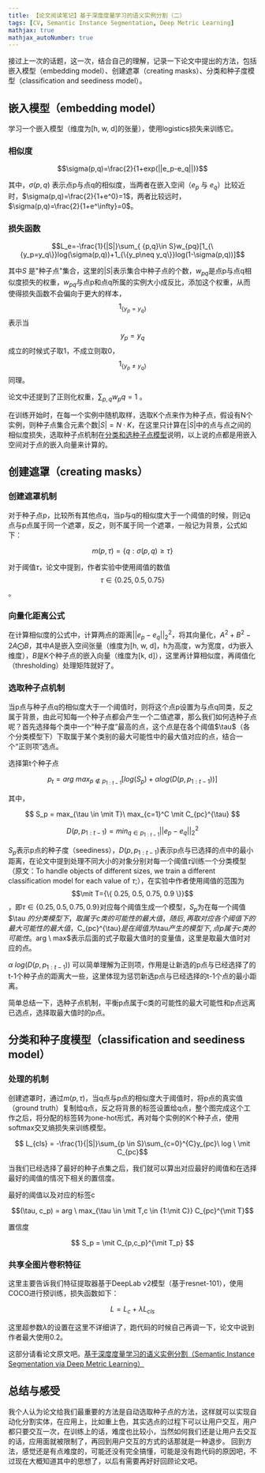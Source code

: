 ```yaml
---
title: 【论文阅读笔记】基于深度度量学习的语义实例分割（二）
tags: [CV, Semantic Instance Segmentation, Deep Metric Learning]
mathjax: true
mathjax_autoNumber: true
---
```


接过上一次的话题，这一次，结合自己的理解，记录一下论文中提出的方法，包括嵌入模型（embedding model）、创建遮罩（creating masks）、分类和种子度模型（classification and seediness model）。

<!--more-->

## 嵌入模型（embedding model）
学习一个嵌入模型（维度为[h, w, d]的张量），使用logistics损失来训练它。
### 相似度

$$\sigma(p,q)=\frac{2}{1+exp(||e_p-e_q||)}$$

其中，$\sigma(p,q)$ 表示点p与点q的相似度，当两者在嵌入空间（$e_p$ 与 $e_q$）比较近时，$\sigma(p,q)=\frac{2}{1+e^0}=1$，两者比较远时，$\sigma(p,q)=\frac{2}{1+e^\infty}=0$。
### 损失函数

$$L_e=-\frac{1}{|S|}\sum_{ {p,q}\in S}w_{pq}[1_{\{y_p=y_q\}}log(\sigma(p,q))+1_{\{y_p\neq y_q\}}log(1-\sigma(p,q))]$$

其中$S$ 是"种子点"集合，这里的$\vert S \vert$表示集合中种子点的个数，$w_{pq}$是点p与点q相似度损失的权重，$w_{pq}$与点p和点q所属的实例大小成反比，添加这个权重，从而使得损失函数不会偏向于更大的样本，$$1_{\{y_p=y_q\}}$$表示当$$y_p=y_q$$成立的时候式子取1，不成立则取0，$$1_{\{y_p\neq y_q\}}$$同理。

论文中还提到了正则化权重，$\sum_{p,q}w_pq=1$ 。

在训练开始时，在每一个实例中随机取样，选取K个点来作为种子点，假设有N个实例，则种子点集合元素个数$\vert S \vert=N \cdot K$，在这里只计算在$\vert S \vert$中的点与点之间的相似度损失，选取种子点机制在[分类和选种子点模型](#分类和种子度模型classification-and-seediness-model)说明，以上说的点都是用嵌入空间对于点的嵌入向量来计算的。

## 创建遮罩（creating masks）

### 创建遮罩机制

对于种子点p，比较所有其他点q，当p与q的相似度大于一个阈值的时候，则记q点与p点属于同一个遮罩，反之，则不属于同一个遮罩，一般记为背景，公式如下：

$$m(p,\tau)=\{ q:\sigma(p,q) \geq \tau \}$$

对于阈值$\tau$，论文中提到，作者实验中使用阈值的数值$$\tau \in {\{ 0.25,0.5,0.75\}}$$。

### 向量化距离公式

在计算相似度的公式中，计算两点的距离$\vert\vert e_p - e_q \vert\vert_2^2$，将其向量化，$A^2+B^2-2A \bigodot B$，其中$A$是嵌入空间张量（维度为[h, w, d]，h为高度，w为宽度，d为嵌入维度），$B$是K个种子点的嵌入向量（维度为[k, d]），这里再计算相似度，再阈值化（thresholding）处理矩阵就好了。

### 选取种子点机制

当p点与种子点q的相似度大于一个阈值时，则将这个点p设置为与点q同类，反之属于背景，由此可知每一个种子点都会产生一个二值遮罩，那么我们如何选种子点呢？首先选择每个类中一个“种子度”最高的点，这个点是在各个阈值$\tau\$（各个分类模型下）下取属于某个类别的最大可能性中的最大值对应的点，结合一个“正则项”选点。

选择第t个种子点

$$p_t=arg\ max_{p \notin p_{1:t-1}}[log(S_p)+\alpha log(D(p,p_{1:t-1}))]$$

其中，

$$ S_p = max_{\tau \in \mit T}\ max_{c=1}^C \mit C_{pc}^{\tau} $$

$$ D(p,p_{1:t-1}) = min_{q \in p_{1:t-1}} ||e_p - e_q ||_2^2 $$

$S_p$表示p点的种子度（seediness），$D(p,p_{1:t-1})$表示p点与已选择的点中的最小距离，在论文中提到处理不同大小的对象分别对每一个阈值$\tau$训练一个分类模型（原文：To handle objects of different sizes, we train a different classification model for each value of $\tau$;），在实验中作者使用阈值的范围为$$\mit T={\{ 0.25, 0.5, 0.75, 0.9 \}}$$，即$\tau \in {\{ 0.25, 0.5, 0.75, 0.9\}}$对应每个阈值生成一个模型，$S_p$为在每一个阈值$\tau $的分类模型下，取属于c类的可能性的最大值，随后,再取对应各个阈值下的最大可能性的最大值，$C_{pc}^{\tau}$是在阈值为$\tau$产生的模型下,点p属于c类的可能性。$arg \ max$表示后面的式子取最大值时的变量值，这里是取最大值时对应的点。

$\alpha \ log(D(p,p_{1:t-1}))$ 可以简单理解为正则项，作用是让新选的p点与已经选择了的t-1个种子点的距离大一些，这里体现为惩罚新选p点与已经选择的t-1个点的最小距离。

简单总结一下，选种子点机制，平衡p点属于c类的可能性的最大可能性和p点远离已选点，选择取最大值时的p点。


## 分类和种子度模型（classification and seediness model）

### 处理的机制

创建遮罩时，通过$m(p,\tau)$，当q点与p点的相似度大于阈值时，将p点的真实值（ground truth）复制给q点，反之将背景的标签设置给q点，整个图完成这个工作之后，将分配的标签转为one-hot形式，再对每个实例的K个种子点，使用softmax交叉熵损失来训练模型。

$$ L_{cls} = -\frac{1}{|S|}\sum_{p \in S}\sum_{c=0}^{C}y_{pc}\ log \  \mit C_{pc}$$

当我们已经选择了最好的种子点集之后，我们就可以算出对应最好的阈值和在选择最好的阈值的情况下相关的置信度。

最好的阈值以及对应的标签c

$$(\tau, c_p) = arg \ max_{\tau \in \mit T,c \in {1:\mit C}} C_{pc}^{\mit T}$$

置信度

$$ S_p = \mit C_{p,c_p}^{\mit T_p} $$

### 共享全图片卷积特征

这里主要告诉我们特征提取器基于DeepLab v2模型（基于resnet-101），使用COCO进行预训练，损失函数如下：

$$L = L_c + \lambda L_{cls}$$

这里超参数$\lambda$的设置在这里不详细讲了，跑代码的时候自己再调一下，论文中说到作者最大使用0.2。

这部分请看论文原文吧。[基于深度度量学习的语义实例分割（Semantic Instance Segmentation via Deep Metric Learning）](https://arxiv.org/pdf/1703.10277.pdf)

## 总结与感受
我个人认为论文给我们最重要的方法是自动选取种子点的方法，这样就可以实现自动化分割实体，在应用上，比如重上色，其实选点的过程下可以让用户交互，用户都只要交互一次，在训练上的话，难度也比较小，当然如何我们还是让用户去交互的话，应用面就被限制了，再回到用户交互的方式的话那就是一种退步。
回到方法，感觉还是有点难度的，可能还没有完全搞懂，可能是没有跑代码的原因吧，不过现在大概知道其中的思想了，以后有需要再好好回顾论文吧。
